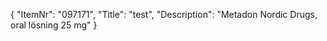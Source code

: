 {
  "ItemNr": "097171",
  "Title": "test",
  "Description": "Metadon Nordic Drugs, oral lösning 25 mg"
}